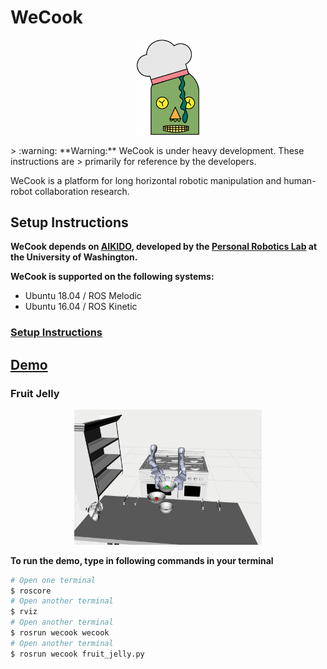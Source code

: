 # WeCook
<p align="center">
<img src="docs/logo.png" width=100/>
</p>
> :warning: **Warning:** WeCook is under heavy development. These instructions are
> primarily for reference by the developers.

WeCook is a platform for long horizontal robotic manipulation 
and human-robot collaboration research.

## Setup Instructions
**WeCook depends on [AIKIDO](https://github.com/personalrobotics/aikido), developed by the [Personal Robotics Lab](https://personalrobotics.cs.washington.edu/) at the University of Washington.** 

**WeCook is supported on the following systems:**
- Ubuntu 18.04 / ROS Melodic
- Ubuntu 16.04 / ROS Kinetic

### [Setup Instructions](docs/instructions.md)

## [Demo](#demo)
### Fruit Jelly
<p align="center">
<img src="https://github.com/icaros-usc/wecook/blob/master/docs/fruit_jelly.png" width="300">
</p>

**To run the demo, type in following commands in your terminal**

```bash
# Open one terminal
$ roscore
# Open another terminal
$ rviz
# Open another terminal
$ rosrun wecook wecook
# Open another terminal
$ rosrun wecook fruit_jelly.py
```




